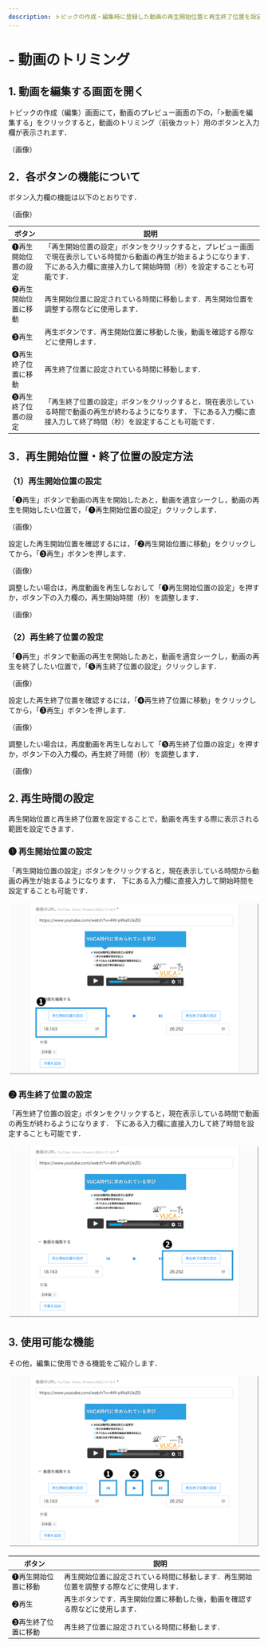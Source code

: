 ```yaml
---
description: トピックの作成・編集時に登録した動画の再生開始位置と再生終了位置を設定することで，動画のトリミング（前後カット）が可能です．
---
```


# - 動画のトリミング

## 1. 動画を編集する画面を開く

トピックの作成（編集）画面にて，動画のプレビュー画面の下の，「>動画を編集する」をクリックすると，動画のトリミング（前後カット）用のボタンと入力欄が表示されます．

（画像）

## 2．各ボタンの機能について

ボタン入力欄の機能は以下のとおりです．

（画像）

| ボタン        | 説明 |
| ---------- | -- |
| ❶再生開始位置の設定 | 「再生開始位置の設定」ボタンをクリックすると，プレビュー画面で現在表示している時間から動画の再生が始まるようになります．下にある入力欄に直接入力して開始時間（秒）を設定することも可能です．  |
| ❷再生開始位置に移動 | 再生開始位置に設定されている時間に移動します．再生開始位置を調整する際などに使用します． |
| ❸再生        | 再生ボタンです．再生開始位置に移動した後，動画を確認する際などに使用します．   |
| ❹再生終了位置に移動 |  再生終了位置に設定されている時間に移動します．  |
| ❺再生終了位置の設定 | 「再生終了位置の設定」ボタンをクリックすると，現在表示している時間で動画の再生が終わるようになります． 下にある入力欄に直接入力して終了時間（秒）を設定することも可能です．  |

## 3．再生開始位置・終了位置の設定方法

### （1）再生開始位置の設定

「❸再生」ボタンで動画の再生を開始したあと，動画を適宜シークし，動画の再生を開始したい位置で，「❶再生開始位置の設定」クリックします．

（画像）

設定した再生開始位置を確認するには，「❷再生開始位置に移動」をクリックしてから，「❸再生」ボタンを押します．

（画像）

調整したい場合は，再度動画を再生しなおして「❶再生開始位置の設定」を押すか，ボタン下の入力欄の，再生開始時間（秒）を調整します．

（画像）

### （2）再生終了位置の設定

「❸再生」ボタンで動画の再生を開始したあと，動画を適宜シークし，動画の再生を終了したい位置で，「❺再生終了位置の設定」クリックします．

（画像）

設定した再生終了位置を確認するには，「❹再生終了位置に移動」をクリックしてから，「❸再生」ボタンを押します．

（画像）

調整したい場合は，再度動画を再生しなおして「❺再生終了位置の設定」を押すか，ボタン下の入力欄の，再生終了時間（秒）を調整します．

（画像）

## 2. 再生時間の設定

再生開始位置と再生終了位置を設定することで，動画を再生する際に表示される範囲を設定できます．

### ❶ 再生開始位置の設定

「再生開始位置の設定」ボタンをクリックすると，現在表示している時間から動画の再生が始まるようになります． 下にある入力欄に直接入力して開始時間を設定することも可能です．

![](<../.gitbook/assets/image (445).png>)

### ❷ 再生終了位置の設定

「再生終了位置の設定」ボタンをクリックすると，現在表示している時間で動画の再生が終わるようになります． 下にある入力欄に直接入力して終了時間を設定することも可能です．

![](<../.gitbook/assets/image (446).png>)

## 3. 使用可能な機能

その他，編集に使用できる機能をご紹介します．

![](<../.gitbook/assets/image (447).png>)

| ボタン        | 説明 |
| ---------- | -- |
| ❶再生開始位置に移動 | 再生開始位置に設定されている時間に移動します．再生開始位置を調整する際などに使用します． |
| ❷再生        | 再生ボタンです．再生開始位置に移動した後，動画を確認する際などに使用します．   |
| ❸再生終了位置に移動 |  再生終了位置に設定されている時間に移動します．  |
